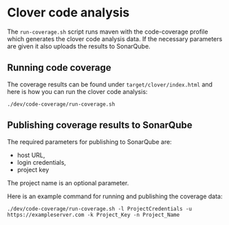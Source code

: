 <!--
  Licensed under the Apache License, Version 2.0 (the "License");
  you may not use this file except in compliance with the License.
  You may obtain a copy of the License at

      http://www.apache.org/licenses/LICENSE-2.0

  Unless required by applicable law or agreed to in writing, software
  distributed under the License is distributed on an "AS IS" BASIS,
  WITHOUT WARRANTIES OR CONDITIONS OF ANY KIND, either express or implied.
  See the License for the specific language governing permissions and
  limitations under the License.
-->

# Clover code analysis

The `run-coverage.sh` script runs maven with the code-coverage profile which generates
the clover code analysis data.
If the necessary parameters are given it also uploads the results to SonarQube.

## Running code coverage

The coverage results can be found under `target/clover/index.html` and here is how you can run the clover code analysis:

```./dev/code-coverage/run-coverage.sh```

## Publishing coverage results to SonarQube

The required parameters for publishing to SonarQube are:

- host URL,
- login credentials,
- project key

The project name is an optional parameter.

Here is an example command for running and publishing the coverage data:

`./dev/code-coverage/run-coverage.sh -l ProjectCredentials -u https://exampleserver.com
-k Project_Key -n Project_Name`